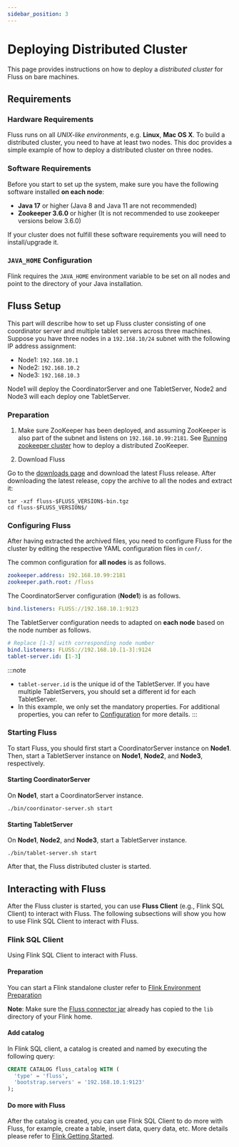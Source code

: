 ```yaml
---
sidebar_position: 3
---
```


<!--
 Copyright (c) 2025 Alibaba Group Holding Ltd.

 Licensed under the Apache License, Version 2.0 (the "License");
 you may not use this file except in compliance with the License.
 You may obtain a copy of the License at

      http://www.apache.org/licenses/LICENSE-2.0

 Unless required by applicable law or agreed to in writing, software
 distributed under the License is distributed on an "AS IS" BASIS,
 WITHOUT WARRANTIES OR CONDITIONS OF ANY KIND, either express or implied.
 See the License for the specific language governing permissions and
 limitations under the License.
-->

# Deploying Distributed Cluster

This page provides instructions on how to deploy a *distributed cluster* for Fluss on bare machines.


## Requirements

### Hardware Requirements

Fluss runs on all *UNIX-like environments*, e.g. **Linux**, **Mac OS X**.
To build a distributed cluster, you need to have at least two nodes.
This doc provides a simple example of how to deploy a distributed cluster on three nodes.

### Software Requirements

Before you start to set up the system, make sure you have the following software installed **on each node**:
- **Java 17** or higher (Java 8 and Java 11 are not recommended)
- **Zookeeper 3.6.0** or higher (It is not recommended to use zookeeper versions below 3.6.0)

If your cluster does not fulfill these software requirements you will need to install/upgrade it.

### `JAVA_HOME` Configuration

Flink requires the `JAVA_HOME` environment variable to be set on all nodes and point to the directory of your Java installation.

## Fluss Setup

This part will describe how to set up Fluss cluster consisting of one coordinator server and multiple tablet servers
across three machines. Suppose you have three nodes in a `192.168.10/24` subnet with the following IP address assignment:
- Node1: `192.168.10.1`
- Node2: `192.168.10.2`
- Node3: `192.168.10.3`

Node1 will deploy the CoordinatorServer and one TabletServer, Node2 and Node3 will each deploy one TabletServer.

### Preparation

1. Make sure ZooKeeper has been deployed, and assuming ZooKeeper is also part of the subnet and listens on `192.168.10.99:2181`. See [Running zookeeper cluster](https://zookeeper.apache.org/doc/r3.6.0/zookeeperStarted.html#sc_RunningReplicatedZooKeeper) how to deploy a distributed ZooKeeper.

2. Download Fluss


Go to the [downloads page](/downloads) and download the latest Fluss release. After downloading the latest release, copy the archive to all the nodes and extract it:

```shell
tar -xzf fluss-$FLUSS_VERSION$-bin.tgz
cd fluss-$FLUSS_VERSION$/
```

### Configuring Fluss

After having extracted the archived files, you need to configure Fluss for the cluster by editing the respective YAML configuration files in `conf/`.

The common configuration for **all nodes** is as follows.

```yaml title="common.yaml"
zookeeper.address: 192.168.10.99:2181
zookeeper.path.root: /fluss
```

The CoordinatorServer configuration (**Node1**) is as follows.

```yaml title="coordinator-server.yaml"
bind.listeners: FLUSS://192.168.10.1:9123
```

The TabletServer configuration needs to adapted on **each node** based on the node number as follows.
```yaml title="tablet-server.yaml"
# Replace [1-3] with corresponding node number
bind.listeners: FLUSS://192.168.10.[1-3]:9124
tablet-server.id: [1-3]
```

:::note
- `tablet-server.id` is the unique id of the TabletServer. If you have multiple TabletServers, you should set a different id for each TabletServer.
- In this example, we only set the mandatory properties. For additional properties, you can refer to [Configuration](maintenance/configuration.md) for more details.
  :::

### Starting Fluss

To start Fluss, you should first start a CoordinatorServer instance on **Node1**. 
Then, start a TabletServer instance on **Node1**, **Node2**, and **Node3**, respectively. 

#### Starting CoordinatorServer

On **Node1**, start a CoordinatorServer instance.
```shell
./bin/coordinator-server.sh start
```

#### Starting TabletServer

On **Node1**, **Node2**, and **Node3**, start a TabletServer instance.
```shell
./bin/tablet-server.sh start
```

After that, the Fluss distributed cluster is started.

## Interacting with Fluss

After the Fluss cluster is started, you can use **Fluss Client** (e.g., Flink SQL Client) to interact with Fluss.
The following subsections will show you how to use Flink SQL Client to interact with Fluss.

### Flink SQL Client

Using Flink SQL Client to interact with Fluss.

#### Preparation

You can start a Flink standalone cluster refer to [Flink Environment Preparation](engine-flink/getting-started.md#preparation-when-using-flink-sql-client)

**Note**: Make sure the [Fluss connector jar](/downloads/) already has copied to the `lib` directory of your Flink home.

#### Add catalog

In Flink SQL client, a catalog is created and named by executing the following query:
```sql title="Flink SQL"
CREATE CATALOG fluss_catalog WITH (
  'type' = 'fluss',
  'bootstrap.servers' = '192.168.10.1:9123'
);
```

#### Do more with Fluss

After the catalog is created, you can use Flink SQL Client to do more with Fluss, for example, create a table, insert data, query data, etc.
More details please refer to [Flink Getting Started](engine-flink/getting-started.md).

